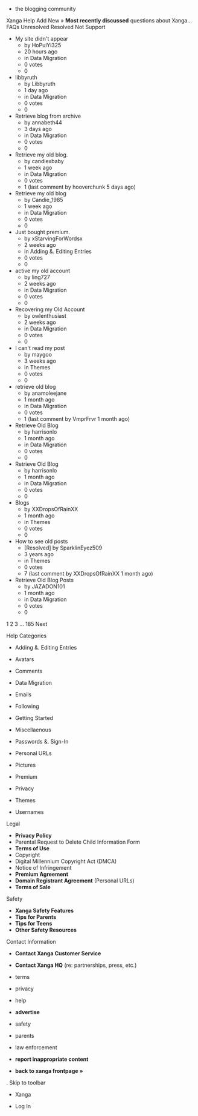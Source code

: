 *   the blogging community

Xanga Help Add New » **Most recently discussed** questions about Xanga… FAQs Unresolved Resolved Not Support

*   My site didn't appear
    *   by HoPuiYi325
    *   20 hours ago
    *   in Data Migration
    *   0 votes
    *   0
*   libbyruth
    *   by Libbyruth
    *   1 day ago
    *   in Data Migration
    *   0 votes
    *   0
*   Retrieve blog from archive
    *   by annabeth44
    *   3 days ago
    *   in Data Migration
    *   0 votes
    *   0
*   Retrieve my old blog.
    *   by candiexbaby
    *   1 week ago
    *   in Data Migration
    *   0 votes
    *   1 (last comment by hooverchunk 5 days ago)
*   Retrieve my old blog
    *   by Candie\_1985
    *   1 week ago
    *   in Data Migration
    *   0 votes
    *   0
*   Just bought premium.
    *   by xStarvingForWordsx
    *   2 weeks ago
    *   in Adding &. Editing Entries
    *   0 votes
    *   0
*   active my old account
    *   by ling727
    *   2 weeks ago
    *   in Data Migration
    *   0 votes
    *   0
*   Recovering my Old Account
    *   by owlenthusiast
    *   2 weeks ago
    *   in Data Migration
    *   0 votes
    *   0
*   I can't read my post
    *   by maygoo
    *   3 weeks ago
    *   in Themes
    *   0 votes
    *   0
*   retrieve old blog
    *   by anamoleejane
    *   1 month ago
    *   in Data Migration
    *   0 votes
    *   1 (last comment by VmprFrvr 1 month ago)
*   Retrieve Old Blog
    *   by harrisonlo
    *   1 month ago
    *   in Data Migration
    *   0 votes
    *   0
*   Retrieve Old Blog
    *   by harrisonlo
    *   1 month ago
    *   in Data Migration
    *   0 votes
    *   0
*   Blogs
    *   by XXDropsOfRainXX
    *   1 month ago
    *   in Themes
    *   0 votes
    *   0
*   How to see old posts
    *   \[Resolved\] by SparklinEyez509
    *   3 years ago
    *   in Themes
    *   0 votes
    *   7 (last comment by XXDropsOfRainXX 1 month ago)
*   Retrieve Old Blog Posts
    *   by JAZADON101
    *   1 month ago
    *   in Data Migration
    *   0 votes
    *   0

1 2 3 ... 185 Next

Help Categories

*   Adding &. Editing Entries
*   Avatars
*   Comments
*   Data Migration
*   Emails
*   Following
*   Getting Started
*   Miscellaenous

*   Passwords &. Sign-In
*   Personal URLs
*   Pictures
*   Premium
*   Privacy
*   Themes
*   Usernames

Legal

*   **Privacy Policy**
*   Parental Request to Delete Child Information Form
*   **Terms of Use**
*   Copyright
*   Digital Millennium Copyright Act (DMCA)
*   Notice of Infringement
*   **Premium Agreement**
*   **Domain Registrant Agreement** (Personal URLs)
*   **Terms of Sale**

Safety

*   **Xanga Safety Features**
*   **Tips for Parents**
*   **Tips for Teens**
*   **Other Safety Resources**

Contact Information

*   **Contact Xanga Customer Service**
*   **Contact Xanga HQ** (re: partnerships, press, etc.)

*   terms
*   privacy
*   help
*   **advertise**

*   safety
*   parents
*   law enforcement
*   **report inappropriate content**

*   **back to xanga frontpage »**

<img src="http://pixel.quantserve.com/pixel/p-87h-iNOVooym2.gif" style="display: none" height="1" width="1" alt="Quantcast"/>. Skip to toolbar

*   Xanga

*   Log In